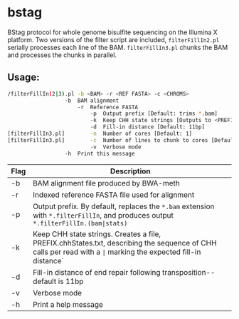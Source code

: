 # bstag
BStag protocol for whole genome bisulfite sequencing on the Illumina X platform. Two versions of the filter script are included, `filterFillIn2.pl` serially processes each line of the BAM. `filterFillIn3.pl` chunks the BAM and processes the chunks in parallel.

## Usage:

```bash
/filterFillIn(2|3).pl -b <BAM> -r <REF FASTA> -c <CHROMS>
		          -b  BAM alignment
	                  -r  Reference FASTA
                          -p  Output prefix [Default: trims *.bam]
                          -k  Keep CHH state strings [Outputs to <PREFIX>.chhStates.txt
                          -d  Fill-in distance [Default: 11bp]
[filterFillIn3.pl]        -n  Number of cores [Default: 1]
[filterFillIn3.pl]        -c  Number of lines to chunk to cores [Default: 1e5]
                          -v  Verbose mode
		          -h  Print this message
```

|Flag|Description|
|----|-----------|
|-b|BAM alignment file produced by BWA-meth|
|-r|Indexed reference FASTA file used for alignment|
|-p|Output prefix. By default, replaces the `*.bam` extension with `*.filterFillIn`, and produces output `*.filterFillIn.(bam\|stats)`|
|-k|Keep CHH state strings. Creates a file, PREFIX.chhStates.txt, describing the sequence of CHH calls per read with a `\|` marking the expected fill-in distance`|
|-d|Fill-in distance of end repair following transposition--default is 11bp|
|-v|Verbose mode|
|-h|Print a help message|
